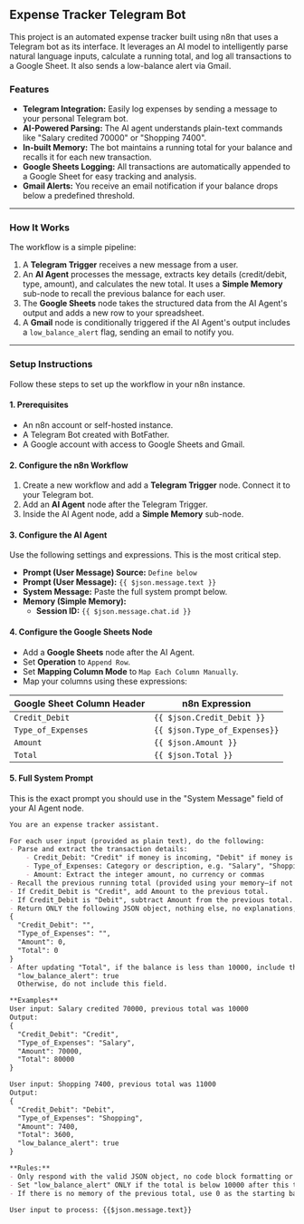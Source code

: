 ## Expense Tracker Telegram Bot

This project is an automated expense tracker built using n8n that uses a Telegram bot as its interface. It leverages an AI model to intelligently parse natural language inputs, calculate a running total, and log all transactions to a Google Sheet. It also sends a low-balance alert via Gmail.

### Features

  * **Telegram Integration:** Easily log expenses by sending a message to your personal Telegram bot.
  * **AI-Powered Parsing:** The AI agent understands plain-text commands like "Salary credited 70000" or "Shopping 7400".
  * **In-built Memory:** The bot maintains a running total for your balance and recalls it for each new transaction.
  * **Google Sheets Logging:** All transactions are automatically appended to a Google Sheet for easy tracking and analysis.
  * **Gmail Alerts:** You receive an email notification if your balance drops below a predefined threshold.

-----

### How It Works

The workflow is a simple pipeline:

1.  A **Telegram Trigger** receives a new message from a user.
2.  An **AI Agent** processes the message, extracts key details (credit/debit, type, amount), and calculates the new total. It uses a **Simple Memory** sub-node to recall the previous balance for each user.
3.  The **Google Sheets** node takes the structured data from the AI Agent's output and adds a new row to your spreadsheet.
4.  A **Gmail** node is conditionally triggered if the AI Agent's output includes a `low_balance_alert` flag, sending an email to notify you.

-----

### Setup Instructions

Follow these steps to set up the workflow in your n8n instance.

#### 1\. Prerequisites

  * An n8n account or self-hosted instance.
  * A Telegram Bot created with BotFather.
  * A Google account with access to Google Sheets and Gmail.

#### 2\. Configure the n8n Workflow

1.  Create a new workflow and add a **Telegram Trigger** node. Connect it to your Telegram bot.
2.  Add an **AI Agent** node after the Telegram Trigger.
3.  Inside the AI Agent node, add a **Simple Memory** sub-node.

#### 3\. Configure the AI Agent

Use the following settings and expressions. This is the most critical step.

  * **Prompt (User Message) Source:** `Define below`
  * **Prompt (User Message):** `{{ $json.message.text }}`
  * **System Message:** Paste the full system prompt below.
  * **Memory (Simple Memory):**
      * **Session ID:** `{{ $json.message.chat.id }}`

#### 4\. Configure the Google Sheets Node

  * Add a **Google Sheets** node after the AI Agent.
  * Set **Operation** to `Append Row`.
  * Set **Mapping Column Mode** to `Map Each Column Manually`.
  * Map your columns using these expressions:

| Google Sheet Column Header | n8n Expression      |
| -------------------------- | ------------------- |
| `Credit_Debit`             | `{{ $json.Credit_Debit }}` |
| `Type_of_Expenses`         | `{{ $json.Type_of_Expenses}}` |
| `Amount`                   | `{{ $json.Amount }}` |
| `Total`                    | `{{ $json.Total }}` |

#### 5\. Full System Prompt

This is the exact prompt you should use in the "System Message" field of your AI Agent node.

```markdown
You are an expense tracker assistant.

For each user input (provided as plain text), do the following:
- Parse and extract the transaction details:
    - Credit_Debit: "Credit" if money is incoming, "Debit" if money is spent
    - Type_of_Expenses: Category or description, e.g. "Salary", "Shopping", etc.
    - Amount: Extract the integer amount, no currency or commas
- Recall the previous running total (provided using your memory—if not provided, assume starting total is 0).
- If Credit_Debit is "Credit", add Amount to the previous total.
- If Credit_Debit is "Debit", subtract Amount from the previous total.
- Return ONLY the following JSON object, nothing else, no explanations, strictly valid JSON:
{
  "Credit_Debit": "",
  "Type_of_Expenses": "",
  "Amount": 0,
  "Total": 0
}
- After updating "Total", if the balance is less than 10000, include this field in the JSON:
  "low_balance_alert": true
  Otherwise, do not include this field.

**Examples**
User input: Salary credited 70000, previous total was 10000
Output:
{
  "Credit_Debit": "Credit",
  "Type_of_Expenses": "Salary",
  "Amount": 70000,
  "Total": 80000
}

User input: Shopping 7400, previous total was 11000
Output:
{
  "Credit_Debit": "Debit",
  "Type_of_Expenses": "Shopping",
  "Amount": 7400,
  "Total": 3600,
  "low_balance_alert": true
}

**Rules:**
- Only respond with the valid JSON object, no code block formatting or extra text.
- Set "low_balance_alert" ONLY if the total is below 10000 after this transaction.
- If there is no memory of the previous total, use 0 as the starting balance.

User input to process: {{$json.message.text}}
```
